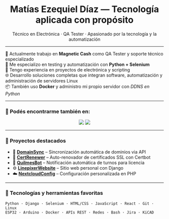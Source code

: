 <h1 align="center">Matías Ezequiel Díaz — Tecnología aplicada con propósito</h1>
<p align="center">
    Técnico en Electrónica · QA Tester · Apasionado por la tecnología y la automatización
</p>

---

🎯 Actualmente trabajo en <strong>Magnetic Cash</strong> como QA Tester y soporte técnico especializado  
🧪 Me especializo en testing y automatización con <strong>Python + Selenium</strong>  
🔌 Tengo experiencia en proyectos de electrónica y scripting  
🌐 Desarrollo soluciones completas que integran software, automatización y administración de servidores Linux  
📦 También uso <strong>Docker</strong> y administro mi propio servidor con <em>DDNS en Python</em>

---

### 📌 Podés encontrarme también en:

<p align="center">
  <a href="https://www.linkedin.com/in/linepixer/"><img src="https://img.shields.io/badge/-LinkedIn-0e76a8?style=for-the-badge&logo=linkedin&logoColor=white"/></a>
  <a href="mailto:diazmatias@linepixer.com"><img src="https://img.shields.io/badge/-Gmail-D14836?style=for-the-badge&logo=gmail&logoColor=white"/></a>
</p>

---

### 🚀 Proyectos destacados

- 🔁 [**DomainSync**](https://github.com/Linepixer/DomainSync) – Sincronización automática de dominios via API
- 🔐 [**CertRenewer**](https://github.com/Linepixer/CertRenewer) – Auto-renovador de certificados SSL con Certbot
- 📢 [**QuilmesBot**](https://github.com/Linepixer/QuilmesBot) – Notificación automática de turnos para licencia
- ⚙️ [**LinepixerWebsite**](https://github.com/Linepixer/LinepixerWebsite) – Sitio web personal con Django
- ☁️ [**NextcloudConfig**](https://github.com/Linepixer/NextcloudConfig) – Configuración personalizada en PHP

---

### 🧰 Tecnologías y herramientas favoritas

```text
Python · Django · Selenium · HTML/CSS · JavaScript · React · Git · Linux
ESP32 · Arduino · Docker · APIs REST · Redes · Bash · Jira · KiCAD
